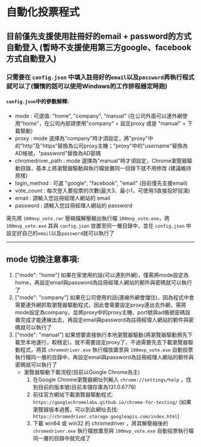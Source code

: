 # 自動化投票程式

## 目前僅先支援使用註冊好的email + password的方式自動登入 (暫時不支援使用第三方google、facebook方式自動登入)

### 只需要在 `config.json` 中填入註冊好的`email`以及`password`再執行程式就可以了(懶惰的話可以使用Windows的工作排程器定時跑)

#### `config.json`中的參數解釋:
 - mode : 可選值: "home", "company", "manual" (在公司外面可以連外網使用"home"，在公司內部請使用"company" + 設定proxy 或是 "manual" + 下載驅動)
 - proxy : mode 選擇為"company"時才須設定，將"proxy"中的"http"及"https"替換為公司proxy主機；"proxy"中的"username"替換為AD帳號，"password"替換為AD密碼
 - chromedriver_path : mode 選擇為"manual"時才須設定，Chrome瀏覽器驅動目錄，基本上將瀏覽器驅動與執行檔放置同一目錄下就不用修改 (建議維持原樣)
 - login_method : 可選 "google", "facebook", "email" (目前僅先支援email)
 - vote_count : 每次登入要投票的次數(最大3、最小1，可使用3直接投好投滿)
 - email : 請輸入您註冊經理人網站的 email
 - password : 請輸入您註冊經理人網站的 password


需先將 `100mvp_vote.rar` 壓縮檔解壓縮出執行檔 `100mvp_vote.exe`，將 `100mvp_vote.exe` 其與 `config.json` 放置至同一層目錄中，並在 `config.json` 中設定好自己的`email`以及`password`就可以執行了

---

## mode 切換注意事項:
1. ["mode": "home"] 如果在家使用的話(可以連到外網)，僅需將mode設定為home，再設定email與password為註冊經理人網站的郵件與密碼就可以執行了
2. ["mode": "company"] 如果在公司使用的話(連線外網會擋住)，因為程式中會需要連外網抓取瀏覽器驅動程式，因此會需要設定proxy連出去外網，需將mode設定為company，並將proxy中的proxy主機、port號與ad帳號密碼設置完成才能連線出去，再設定email與password為註冊經理人網站的郵件與密碼就可以執行了
3. ["mode": "manual"] 如果想要直接執行本地瀏覽器驅動(將瀏覽器驅動預先下載至本地運行，較穩定)，就不需要設定proxy了，不過需要先去下載瀏覽器驅動程式，將其 `chromedriver.exe` 執行檔放置至與 `100mvp_vote.exe` 自動投票執行檔同一層的目錄中，再設定email與password為註冊經理人網站的郵件與密碼就可以執行了
   - 瀏覽器驅動下載流程(目前以Google Chrome為主)
      1. 在Google Chrome瀏覽器網址列輸入 `chrome://settings/help` ，找到目前的版本號(目前本儲存庫為131.0.6778)
      2. 前往官方網站下載瀏覽器驅動程式: `https://googlechromelabs.github.io/chrome-for-testing/` (如果瀏覽器版本過舊，可以到此網址去找: `https://chromedriver.storage.googleapis.com/index.html`)
      3. 下載 win64 或 win32 的 chromedriver ，將其解壓縮後的 `chromedriver.exe` 執行檔放置至與 `100mvp_vote.exe` 自動投票執行檔同一層的目錄中就完成了
